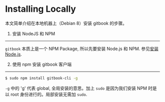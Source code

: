 Installing Locally
========================

本文简单介绍在本地机器上（Debian 8）安装 gitbook 的步骤。

1. 安装 NodeJS 和 NPM
--------------------------

`gitbook` 本质上是一个 NPM Package, 所以先要安装 Node.js 和 NPM. 参见[安装 Node.js](/meet/nodejs/install.md).

2. 使用 npm 安装 gitbook 客户端
--------------------------

```bash
$ sudo npm install gitbook-cli -g
```

`-g` 中的 'g' 代表 global, 全局安装的意思。加上 `sudo` 是因为我们安装 NPM 时是以 root 身份进行的。局部安装无需加 `sudo`.
